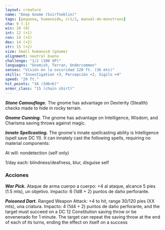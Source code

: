 ```yaml
---
layout: creature
name: "Deep Gnome (Svirfneblin)"
tags: [pequena, humanoide, cr1/2, manual-de-monstruos]
cha: 9 (-1)
wis: 10 (0)
int: 12 (+1)
con: 14 (+2)
dex: 14 (+2)
str: 15 (+2)
size: Small humanoid (gnome)
alignment: neutral bueno
challenge: "1/2 (100 XP)"
languages: "Gnomish, Terran, Undercommon"
senses: "Visión en la oscuridad 120 ft. (36 mts)"
skills: "Investigation +3, Percepción +2, Sigilo +4"
speed: "20 ft."
hit_points: "16 (3d6+6)"
armor_class: "15 (chain shirt)"
---
```


***Stone Camouflage.*** The gnome has advantage on Dexterity (Stealth) checks made to hide in rocky terrain.

***Gnome Cunning.*** The gnome has advantage on Intelligence, Wisdom, and Charisma saving throws against magic.

***Innate Spellcasting.*** The gnome's innate spellcasting ability is Intelligence (spell save DC 11). It can innately cast the following spells, requiring no material components:

At will: nondetection (self only)

1/day each: blindness/deafness, blur, disguise self

### Acciones

***War Pick.*** Ataque de arma cuerpo a cuerpo: +4 al ataque, alcance 5 pies (1.5 mts), un objetivo. Impacto: 6 (1d8 + 2) puntos de daño perforante.

***Poisoned Dart.*** Ranged Weapon Attack: +4 to hit, range 30/120 pies (XX mts), una criatura. Impacto: 4 (1d4 + 2) puntos de daño perforante, and the target must succeed on a DC 12 Constitution saving throw or be envenenado for 1 minute. The target can repeat the saving throw at the end of each of its turns, ending the effect on itself on a success